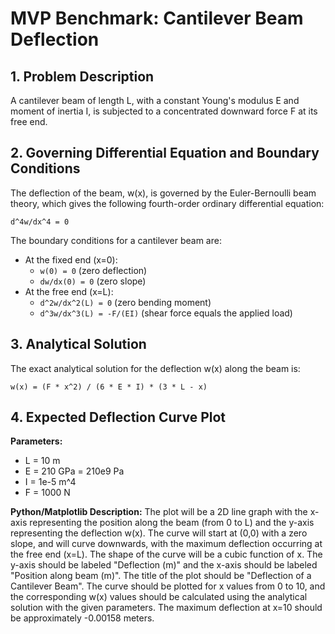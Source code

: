 # MVP Benchmark: Cantilever Beam Deflection

## 1. Problem Description

A cantilever beam of length L, with a constant Young's modulus E and moment of inertia I, is subjected to a concentrated downward force F at its free end.

## 2. Governing Differential Equation and Boundary Conditions

The deflection of the beam, w(x), is governed by the Euler-Bernoulli beam theory, which gives the following fourth-order ordinary differential equation:

```
d^4w/dx^4 = 0
```

The boundary conditions for a cantilever beam are:
- At the fixed end (x=0):
    - `w(0) = 0` (zero deflection)
    - `dw/dx(0) = 0` (zero slope)
- At the free end (x=L):
    - `d^2w/dx^2(L) = 0` (zero bending moment)
    - `d^3w/dx^3(L) = -F/(EI)` (shear force equals the applied load)

## 3. Analytical Solution

The exact analytical solution for the deflection w(x) along the beam is:

```
w(x) = (F * x^2) / (6 * E * I) * (3 * L - x)
```

## 4. Expected Deflection Curve Plot

**Parameters:**
- L = 10 m
- E = 210 GPa = 210e9 Pa
- I = 1e-5 m^4
- F = 1000 N

**Python/Matplotlib Description:**
The plot will be a 2D line graph with the x-axis representing the position along the beam (from 0 to L) and the y-axis representing the deflection w(x). The curve will start at (0,0) with a zero slope, and will curve downwards, with the maximum deflection occurring at the free end (x=L). The shape of the curve will be a cubic function of x. The y-axis should be labeled "Deflection (m)" and the x-axis should be labeled "Position along beam (m)". The title of the plot should be "Deflection of a Cantilever Beam". The curve should be plotted for x values from 0 to 10, and the corresponding w(x) values should be calculated using the analytical solution with the given parameters. The maximum deflection at x=10 should be approximately -0.00158 meters.
